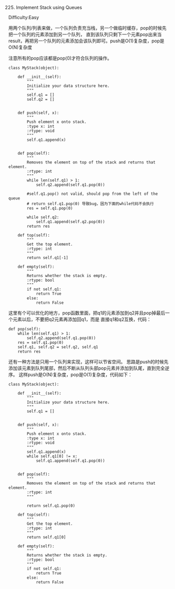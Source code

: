 225. Implement Stack using Queues

Difficulty:Easy

用两个队列/列表来做，一个队列负责充当栈，另一个做临时缓存，pop的时候先把一个队列的元素添加到另一个队列，
直到该队列只剩下一个元素pop出来当result，再把另一个队列的元素添加会该队列即可。push是O(1)复杂度，pop是O(N)复杂度

注意所有的pop应该都是pop(0)才符合队列的操作。
```
class MyStack(object):

    def __init__(self):
        """
        Initialize your data structure here.
        """
        self.q1 = []
        self.q2 = []


    def push(self, x):
        """
        Push element x onto stack.
        :type x: int
        :rtype: void
        """
        self.q1.append(x)


    def pop(self):
        """
        Removes the element on top of the stack and returns that element.
        :rtype: int
        """
        while len(self.q1) > 1:
            self.q2.append(self.q1.pop(0))

        #self.q1.pop() not valid, should pop from the left of the queue
        # return self.q1.pop(0) 导致bug，因为下面的while代码不会执行
        res = self.q1.pop(0)

        while self.q2:
            self.q1.append(self.q2.pop(0))
        return res

    def top(self):
        """
        Get the top element.
        :rtype: int
        """
        return self.q1[-1]

    def empty(self):
        """
        Returns whether the stack is empty.
        :rtype: bool
        """
        if not self.q1:
            return True
        else:
            return False
```
这里有个可以优化的地方，pop函数里面，把q1的元素添加到q2并且pop掉最后一个元素以后，不要把q2元素再添加回q1，而是
直接q1和q2互换，代码：
```
def pop(self):
    while len(self.q1) > 1:
        self.q2.append(self.q1.pop(0))
    res = self.q1.pop(0)    
    self.q1, self.q2 = self.q2, self.q1
    return res
```

还有一种方法是只用一个队列来实现，这样可以节省空间。
思路是push的时候先添加该元素到队列尾部，然后不断从队列头部pop元素并添加到队尾，直到完全逆序。
这样push是O(N)复杂度，pop是O(1)复杂度，代码如下：
```
class MyStack(object):

    def __init__(self):
        """
        Initialize your data structure here.
        """
        self.q1 = []


    def push(self, x):
        """
        Push element x onto stack.
        :type x: int
        :rtype: void
        """
        self.q1.append(x)
        while self.q1[0] != x:
            self.q1.append(self.q1.pop(0))


    def pop(self):
        """
        Removes the element on top of the stack and returns that element.
        :rtype: int
        """

        return self.q1.pop(0)

    def top(self):
        """
        Get the top element.
        :rtype: int
        """
        return self.q1[0]

    def empty(self):
        """
        Returns whether the stack is empty.
        :rtype: bool
        """
        if not self.q1:
            return True
        else:
            return False
```
